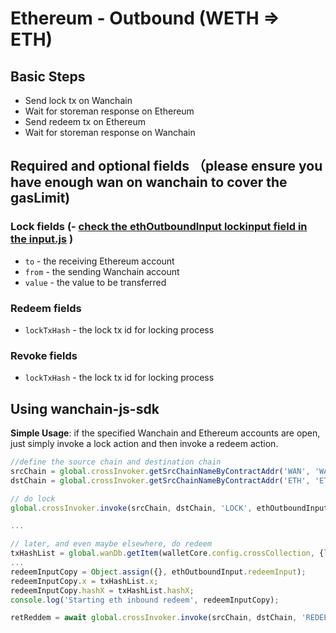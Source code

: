 # Ethereum - Outbound (WETH ⇒  ETH)

## Basic Steps

- Send lock tx on Wanchain
- Wait for storeman response on Ethereum
- Send redeem tx on Ethereum
- Wait for storeman response on Wanchain

## Required and optional fields （please ensure you have enough wan on wanchain to cover the gasLimit)

### Lock fields (- [check the ethOutboundInput lockinput field in the input.js](../examples/conf/input.js) )

- `to` - the receiving Ethereum account
- `from` - the sending Wanchain account
- `value` - the value to be transferred


### Redeem fields

- `lockTxHash` - the lock tx id for locking process

### Revoke fields

- `lockTxHash` - the lock tx id for locking process

## Using wanchain-js-sdk

__Simple Usage__: if the specified Wanchain and Ethereum accounts are open,
just simply invoke a lock action and then invoke a redeem action.

```javascript
//define the source chain and destination chain
srcChain = global.crossInvoker.getSrcChainNameByContractAddr('WAN', 'WAN');
dstChain = global.crossInvoker.getSrcChainNameByContractAddr('ETH', 'ETH');

// do lock
global.crossInvoker.invoke(srcChain, dstChain, 'LOCK', ethOutboundInput.lockInput);

...

// later, and even maybe elsewhere, do redeem
txHashList = global.wanDb.getItem(walletCore.config.crossCollection, {lockTxHash: lockTxHash});
...
redeemInputCopy = Object.assign({}, ethOutboundInput.redeemInput);
redeemInputCopy.x = txHashList.x;
redeemInputCopy.hashX = txHashList.hashX;
console.log('Starting eth inbound redeem', redeemInputCopy);

retReddem = await global.crossInvoker.invoke(srcChain, dstChain, 'REDEEM', redeemInputCopy)
```
